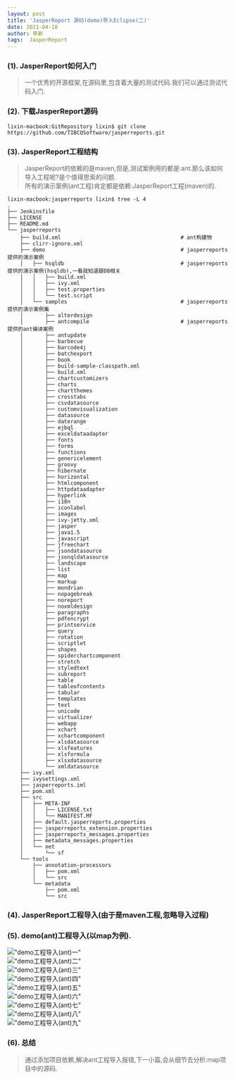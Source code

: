 ```yaml
---
layout: post
title: 'JasperReport 源码(demo)导入Eclipse(二)'
date: 2021-04-18
author: 李新
tags:  JasperReport
---
```


### (1). JasperReport如何入门
> 一个优秀的开源框架,在源码里,包含着大量的测试代码.我们可以通过测试代码入门.

### (2). 下载JasperReport源码
```
lixin-macbook:GitRepository lixin$ git clone https://github.com/TIBCOSoftware/jasperreports.git
```
### (3). JasperReport工程结构
>  JasperReport的依赖的是maven,但是,测试案例用的都是:ant.那么该如何导入工程呢?是个值得思索的问题.   
>  所有的演示案例(ant工程)肯定都是依赖:JasperReport工程(maven)的.  

```
lixin-macbook:jasperreports lixin$ tree -L 4
.
├── Jenkinsfile
├── LICENSE
├── README.md
└── jasperreports
    ├── build.xml                                      # ant构建物
    ├── clirr-ignore.xml
    ├── demo                                           # jasperreports提供的演示案例
    │   ├── hsqldb                                     # jasperreports提供的演示案例(hsqldb),一看就知道跟DB相关
    │   │   ├── build.xml
    │   │   ├── ivy.xml
    │   │   ├── test.properties
    │   │   └── test.script
    │   └── samples                                    # jasperreports提供的演示案例集
    │       ├── alterdesign                       
    │       ├── antcompile                             # jasperreports提供的ant编译案例
    │       ├── antupdate
    │       ├── barbecue
    │       ├── barcode4j
    │       ├── batchexport
    │       ├── book
    │       ├── build-sample-classpath.xml
    │       ├── build.xml
    │       ├── chartcustomizers
    │       ├── charts
    │       ├── chartthemes
    │       ├── crosstabs
    │       ├── csvdatasource
    │       ├── customvisualization
    │       ├── datasource
    │       ├── daterange
    │       ├── ejbql
    │       ├── exceldataadapter
    │       ├── fonts
    │       ├── forms
    │       ├── functions
    │       ├── genericelement
    │       ├── groovy
    │       ├── hibernate
    │       ├── horizontal
    │       ├── htmlcomponent
    │       ├── httpdataadapter
    │       ├── hyperlink
    │       ├── i18n
    │       ├── iconlabel
    │       ├── images
    │       ├── ivy-jetty.xml
    │       ├── jasper
    │       ├── java1.5
    │       ├── javascript
    │       ├── jfreechart
    │       ├── jsondatasource
    │       ├── jsonqldatasource
    │       ├── landscape
    │       ├── list
    │       ├── map
    │       ├── markup
    │       ├── mondrian
    │       ├── nopagebreak
    │       ├── noreport
    │       ├── noxmldesign
    │       ├── paragraphs
    │       ├── pdfencrypt
    │       ├── printservice
    │       ├── query
    │       ├── rotation
    │       ├── scriptlet
    │       ├── shapes
    │       ├── spiderchartcomponent
    │       ├── stretch
    │       ├── styledtext
    │       ├── subreport
    │       ├── table
    │       ├── tableofcontents
    │       ├── tabular
    │       ├── templates
    │       ├── text
    │       ├── unicode
    │       ├── virtualizer
    │       ├── webapp
    │       ├── xchart
    │       ├── xchartcomponent
    │       ├── xlsdatasource
    │       ├── xlsfeatures
    │       ├── xlsformula
    │       ├── xlsxdatasource
    │       └── xmldatasource
    ├── ivy.xml
    ├── ivysettings.xml
    ├── jasperreports.iml
    ├── pom.xml
    ├── src                       
    │   ├── META-INF
    │   │   ├── LICENSE.txt
    │   │   └── MANIFEST.MF
    │   ├── default.jasperreports.properties
    │   ├── jasperreports_extension.properties
    │   ├── jasperreports_messages.properties
    │   ├── metadata_messages.properties
    │   └── net
    │       └── sf
    └── tools
        ├── annotation-processors
        │   ├── pom.xml
        │   └── src
        └── metadata
            ├── pom.xml
            └── src
```
### (4). JasperReport工程导入(由于是maven工程,忽略导入过程)

### (5). demo(ant)工程导入(以map为例).
!["demo工程导入(ant)一"](/assets/jasper-report/imgs/jasper-report-import-1.png)  
!["demo工程导入(ant)二"](/assets/jasper-report/imgs/jasper-report-import-2.png)  
!["demo工程导入(ant)三"](/assets/jasper-report/imgs/jasper-report-import-3.png)  
!["demo工程导入(ant)四"](/assets/jasper-report/imgs/jasper-report-import-4.png)  
!["demo工程导入(ant)五"](/assets/jasper-report/imgs/jasper-report-import-5.png)  
!["demo工程导入(ant)六"](/assets/jasper-report/imgs/jasper-report-import-6.png)  
!["demo工程导入(ant)七"](/assets/jasper-report/imgs/jasper-report-import-7.png)  
!["demo工程导入(ant)八"](/assets/jasper-report/imgs/jasper-report-import-8.png)  
!["demo工程导入(ant)九"](/assets/jasper-report/imgs/map-project.png)
### (6). 总结
> 通过添加项目依赖,解决ant工程导入报错,下一小篇,会从细节去分析:map项目中的源码.  
